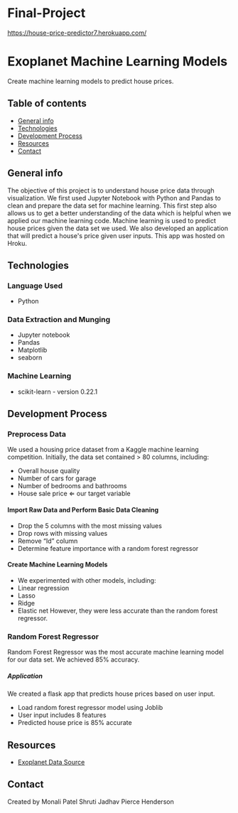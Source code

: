 # Final-Project

https://house-price-predictor7.herokuapp.com/

# Exoplanet Machine Learning Models

Create machine learning models to predict house prices.

## Table of contents

* [General info](#general-info)
* [Technologies](#technologies)
* [Development Process](#development-process)
* [Resources](#resources)
* [Contact](#contact)

## General info

The objective of this project is to understand house price data through visualization. We first used Jupyter Notebook with Python and Pandas to clean and prepare the data set for machine learning. This first step also allows us to get a better understanding of the data which is helpful when we applied our machine learning code. Machine learning is used to predict house prices given the data set we used. We also developed an application that will predict a house's price given user inputs. This app was hosted on Hroku. 

## Technologies

### Language Used

* Python

### Data Extraction and Munging

* Jupyter notebook 
* Pandas
* Matplotlib
* seaborn

### Machine Learning

* scikit-learn - version 0.22.1

## Development Process

### Preprocess Data

We used a housing price dataset from a Kaggle machine learning competition. Initially, the data set contained > 80 columns, including: 
* Overall house quality
* Number of cars for garage
* Number of bedrooms and bathrooms
* House sale price ⇐ our target variable

#### Import Raw Data and Perform Basic Data Cleaning

* Drop the 5 columns with the most missing values
* Drop rows with missing values
* Remove “Id” column 
* Determine feature importance with a random forest regressor

#### Create Machine Learning Models

* We experimented with other models, including:
* Linear regression
* Lasso
* Ridge
* Elastic net
 However, they were less accurate than the random forest regressor.
 
 ### Random Forest Regressor
 
 Random Forest Regressor was the most accurate machine learning model for our data set. We achieved 85% accuracy.

##### Application

We created a flask app that predicts house prices based on user input.
* Load random forest regressor model using Joblib
* User input includes 8 features
* Predicted house price is 85% accurate

## Resources

* [Exoplanet Data Source](https://ww2.amstat.org/publications/jse/v19n3/decock/AmesHousing.txt)

## Contact

Created by 
Monali Patel 
Shruti Jadhav 
Pierce Henderson
